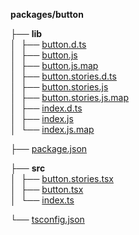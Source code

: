 **packages/button**

├── **lib**  
│&nbsp;&nbsp;├── [button.d.ts](./lib/button.d.ts)  
│&nbsp;&nbsp;├── [button.js](./lib/button.js)  
│&nbsp;&nbsp;├── [button.js.map](./lib/button.js.map)  
│&nbsp;&nbsp;├── [button.stories.d.ts](./lib/button.stories.d.ts)  
│&nbsp;&nbsp;├── [button.stories.js](./lib/button.stories.js)  
│&nbsp;&nbsp;├── [button.stories.js.map](./lib/button.stories.js.map)  
│&nbsp;&nbsp;├── [index.d.ts](./lib/index.d.ts)  
│&nbsp;&nbsp;├── [index.js](./lib/index.js)  
│&nbsp;&nbsp;└── [index.js.map](./lib/index.js.map)  

├── [package.json](./package.json)  

├── **src**  
│&nbsp;&nbsp;├── [button.stories.tsx](./src/button.stories.tsx)  
│&nbsp;&nbsp;├── [button.tsx](./src/button.tsx)  
│&nbsp;&nbsp;└── [index.ts](./src/index.ts)  

└── [tsconfig.json](./tsconfig.json)
